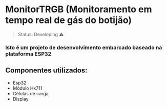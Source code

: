 <h1>MonitorTRGB (Monitoramento em tempo real de gás do botijão)</h1>

> Status: Developing ⚠️

### Isto é um projeto de desenvolvimento embarcado baseado na plataforma ESP32

## Componentes utilizados:

+ Esp32
+ Módulo Hx711
+ Células de carga
+ Display


